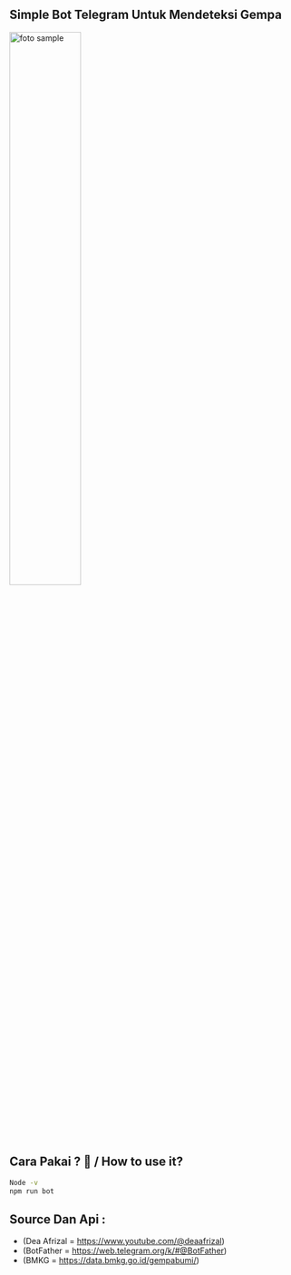 Simple Bot Telegram Untuk Mendeteksi Gempa 
-
<img src="https://github.com/BintangDiandra/BotBintangTelegram/capture/fotosample.png?raw=true" alt="foto sample" width="50%" />

Cara Pakai ? 🤔 / How to use it?
-

```Bash
Node -v
npm run bot
```

Source Dan Api : 
-
* (Dea Afrizal = https://www.youtube.com/@deaafrizal)
* (BotFather = https://web.telegram.org/k/#@BotFather)
* (BMKG = https://data.bmkg.go.id/gempabumi/)
